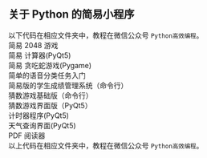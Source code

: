 ## 关于 Python 的简易小程序 
以下代码在相应文件夹中，教程在微信公众号 `Python高效编程`。\
简易 2048 游戏 \
简易 计算器(PyQt5) \
简易 贪吃蛇游戏(Pygame) \
简单的语音分类任务入门 \
简易版的学生成绩管理系统（命令行） \
猜数游戏基础版（命令行）\
猜数游戏界面版（PyQt5）\
计时器程序(PyQt5) \
天气查询界面(PyQt5) \
PDF 阅读器 \
以上代码在相应文件夹中，教程在微信公众号 `Python高效编程`。

